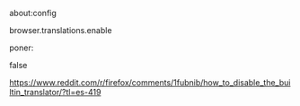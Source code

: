 


about:config

browser.translations.enable

poner:

false


https://www.reddit.com/r/firefox/comments/1fubnib/how_to_disable_the_builtin_translator/?tl=es-419
